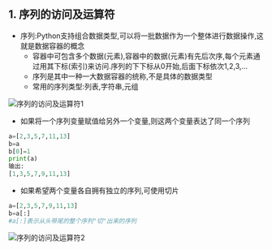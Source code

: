 ## 1. 序列的访问及运算符

* 序列:Python支持组合数据类型,可以将一批数据作为一个整体进行数据操作,这就是数据容器的概念
    * 容器中可包含多个数据(元素),容器中的数据(元素)有先后次序,每个元素通过用其下标(索引)来访问.序列的下下标从0开始,后面下标依次1,2,3,...
    * 序列是其中一种一大数据容器的统称,不是具体的数据类型
    * 常用的序列类型:列表,字符串,元组

![序列的访问及运算符1](https://note.youdao.com/yws/api/personal/file/WEBe181d76f2a3ee96249372a65a730fb03?method=download&shareKey=4ea4778ce214da2263e878daeb43ca2f)

* 如果将一个序列变量赋值给另外一个变量,则这两个变量表达了同一个序列

```python
a=[2,3,5,7,11,13]
b=a
b[0]=1
print(a)
输出:
[1,3,5,7,9,11,13]
```

* 如果希望两个变量各自拥有独立的序列,可使用切片

```python
a=[2,3,5,7,9,11,13]
b=a[:]
#a[:]表示从头带尾的整个序列"切"出来的序列
```

![序列的访问及运算符2](https://note.youdao.com/yws/api/personal/file/WEBcd140f43eda340000a9d63b0ed52490f?method=download&shareKey=f161b6dbac98182d776e7f8e118156e0)
